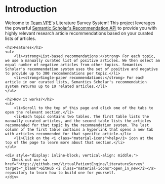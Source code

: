 <!DOCTYPE html>
<html lang="en">
<head>
    <meta charset="UTF-8">
    <meta name="viewport" content="width=device-width, initial-scale=1.0">
</head>
<body>
    <h1>Introduction</h1>
    <p>Welcome to <a href="https://github.com/VirtualPatientEngine" target="_blank">Team VPE</a>'s Literature Survey System! This project leverages the powerful <a href='https://api.semanticscholar.org/api-docs/recommendations' target="_blank">Semantic Scholar's Recommendation API</a> to provide you with highly relevant research article recommendations based on your curated lists of articles.</p>
    
    <h2>Features</h2>
    <ul>
        <li><strong>List-based recommendations:</strong> For each topic, we use a manually curated list of positive articles. We then select an equal number of negative articles from other topics. Semantics Scholar's recommendation system uses the set of positive and negative to provide up to 300 recommendations per topic.</li>
        <li><strong>Single-paper recommendations:</strong> For each article in our curated lists, Semantics Scholar's recommendation system returns up to 10 related articles.</li>
    </ul>

    <h2>How it works?</h2>
    <ul>
        <li>Scroll to the top of this page and click one of the tabs to open the relevant section.</li>
        <li>Each topic contains two tables. The first table lists the manually curated articles, and the second table lists the articles recommended for that topic by the recommendation system. The last column of the first table contains a hyperlink that opens a new tab with articles recommended for that specific article.</li>
        <li>Click on the <i class="material-icons">help</i> icon at the top of the page to learn more about that section.</li>
    </ul>

    <div style="display: inline-block; vertical-align: middle;">
       Check out our <a href="https://github.com/VirtualPatientEngine/literatureSurvey"  target="_blank">GitHub <i class="material-icons">open_in_new</i></a> repository to learn how to build one for yourself.
    </div>
</body>
</html>